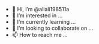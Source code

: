 - 👋 Hi, I’m @aliali198511a
- 👀 I’m interested in ...
- 🌱 I’m currently learning ...
- 💞️ I’m looking to collaborate on ...
- 📫 How to reach me ...

<!---
aliali198511a/aliali198511a is a ✨ special ✨ repository because its `README.md` (this file) appears on your GitHub profile.
You can click the Preview link to take a look at your changes.
--->
